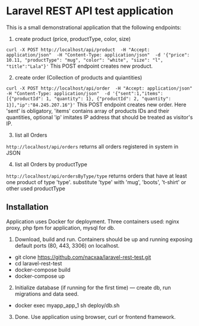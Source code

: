 # Laravel REST API test application

This is a small demonstrational application that the following endpoints:

1. create product (price, productType, color, size)

```curl -X POST http://localhost/api/product  -H "Accept: application/json"  -H "Content-Type: application/json"  -d '{"price": 10.11, "productType": "mug", "color": "white", "size": "l", "title":"Lala"}'```
This POST endpoint creates new product.

2. create order (Collection of products and quiantities)

```curl -X POST http://localhost/api/order  -H "Accept: application/json"  -H "Content-Type: application/json"  -d '{"sent":1,"items":[{"productId": 1, "quantity": 1}, {"productId": 2, "quantity": 1}],"ip":"84.245.207.16"}'```
This POST endpoint creates new order. Here 'sent' is obligatory, 'items' contains array of products IDs and their quantities, optional 'ip' imitates IP address that should be treated as visitor's IP.

3. list all Orders

```http://localhost/api/orders``` returns all orders registered in system in JSON

4. list all Orders by productType

```http://localhost/api/ordersByType/type``` returns orders that have at least one product of type 'type'. substitute 'type' with 'mug', 'boots', 't-shirt' or other used productType

## Installation
Application uses Docker for deployment. Three containers used: nginx proxy, php fpm for application, mysql for db.
1. Download, build and run. Containers should be up and running exposing default ports (80, 443, 3306) on localhost.
- git clone https://github.com/nacxaa/laravel-rest-test.git
- cd laravel-rest-test
- docker-compose build
- docker-compose up
2. Initialize database (if running for the first time) — create db, run migrations and data seed.
- docker exec myapp_app_1 sh deploy/db.sh
3. Done. Use application using browser, curl or frontend framework.
